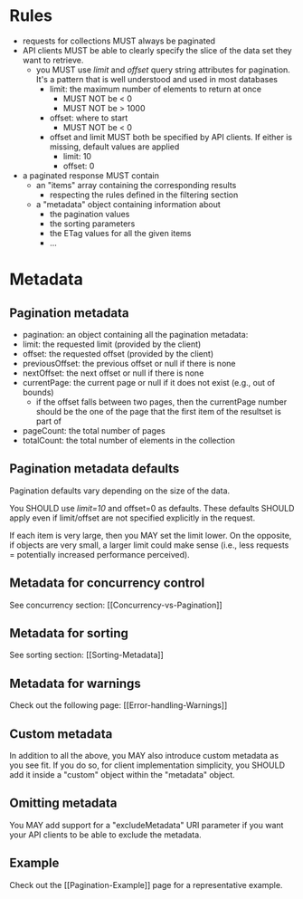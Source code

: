 # Rules
* requests for collections MUST always be paginated
* API clients MUST be able to clearly specify the slice of the data set they want to retrieve.
  * you MUST use _limit_ and _offset_ query string attributes for pagination. It's a pattern that is well understood and used in most databases
    * limit: the maximum number of elements to return at once
      * MUST NOT be < 0
      * MUST NOT be > 1000
    * offset: where to start
      * MUST NOT be < 0
    * offset and limit MUST both be specified by API clients. If either is missing, default values are applied
      * limit: 10
      * offset: 0
* a paginated response MUST contain
  * an "items" array containing the corresponding results
    * respecting the rules defined in the filtering section
  * a "metadata" object containing information about
    * the pagination values
    * the sorting parameters
    * the ETag values for all the given items
    * ...

# Metadata

## Pagination metadata
* pagination: an object  containing all the pagination metadata:
* limit: the requested limit (provided by the client)
* offset: the requested offset (provided by the client)
* previousOffset: the previous offset or null if there is none
* nextOffset: the next offset or null if there is none
* currentPage: the current page or null if it does not exist (e.g., out of bounds)
  * if the offset falls between two pages, then the currentPage number should be the one of the page that the first item of the resultset is part of
* pageCount: the total number of pages
* totalCount: the total number of elements in the collection

## Pagination metadata defaults
Pagination defaults vary depending on the size of the data.

You SHOULD use _limit=10_ and offset=0 as defaults.
These defaults SHOULD apply even if limit/offset are not specified explicitly in the request.

If each item is very large, then you MAY set the limit lower. On the opposite, if objects are very small, a larger limit could make sense (i.e., less requests = potentially increased performance perceived).

## Metadata for concurrency control
See concurrency section: [[Concurrency-vs-Pagination]]

## Metadata for sorting
See sorting section: [[Sorting-Metadata]]

## Metadata for warnings
Check out the following page: [[Error-handling-Warnings]]

## Custom metadata
In addition to all the above, you MAY also introduce custom metadata as you see fit. If you do so, for client implementation simplicity, you SHOULD add it inside a "custom" object within the "metadata" object.

## Omitting metadata
You MAY add support for a "excludeMetadata" URI parameter if you want your API clients to be able to exclude the metadata.

## Example
Check out the [[Pagination-Example]] page for a representative example.